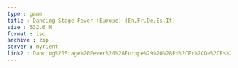 ```yaml
---
type : game
title : Dancing Stage Fever (Europe) (En,Fr,De,Es,It)
size : 532.6 M
format : iso
archive : zip
server : myrient
link2 : Dancing%20Stage%20Fever%20%28Europe%29%20%28En%2CFr%2CDe%2CEs%2CIt%29
---
```

